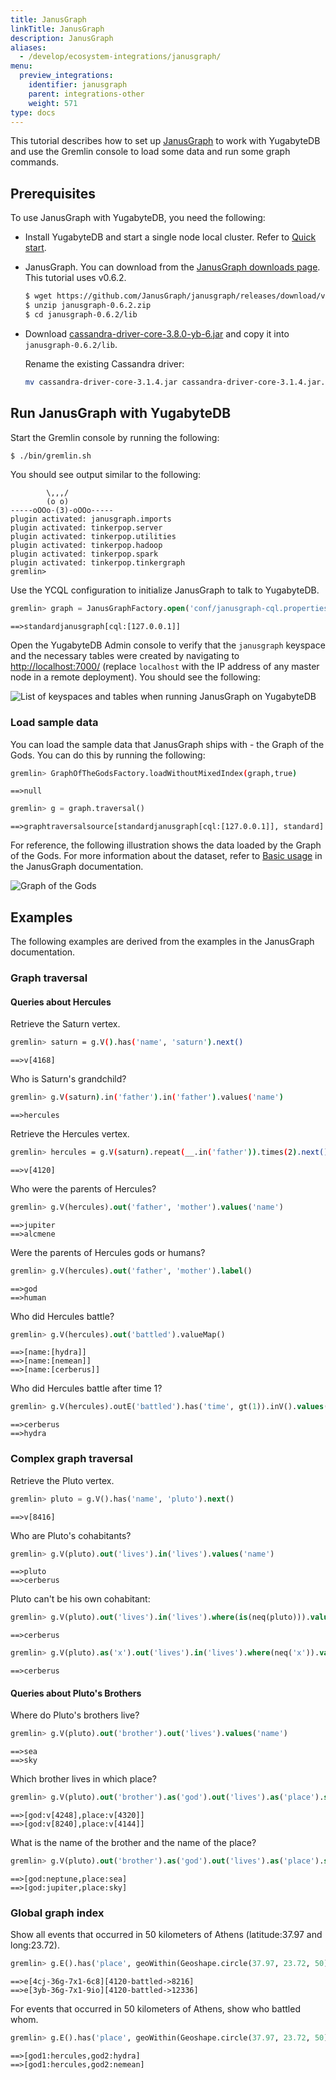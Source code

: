 ```yaml
---
title: JanusGraph
linkTitle: JanusGraph
description: JanusGraph
aliases:
  - /develop/ecosystem-integrations/janusgraph/
menu:
  preview_integrations:
    identifier: janusgraph
    parent: integrations-other
    weight: 571
type: docs
---
```


This tutorial describes how to set up [JanusGraph](https://janusgraph.org/) to work with YugabyteDB and use the Gremlin console to load some data and run some graph commands.

## Prerequisites

To use JanusGraph with YugabyteDB, you need the following:

- Install YugabyteDB and start a single node local cluster. Refer to [Quick start](/preview/tutorials/quick-start/macos/).
- JanusGraph. You can download from the [JanusGraph downloads page](https://github.com/JanusGraph/janusgraph/releases). This tutorial uses v0.6.2.

  ```sh
  $ wget https://github.com/JanusGraph/janusgraph/releases/download/v0.6.2/janusgraph-0.6.2.zip
  $ unzip janusgraph-0.6.2.zip
  $ cd janusgraph-0.6.2/lib
  ```

- Download [cassandra-driver-core-3.8.0-yb-6.jar](https://repo1.maven.org/maven2/com/yugabyte/cassandra-driver-core/3.8.0-yb-6/cassandra-driver-core-3.8.0-yb-6.jar) and copy it into `janusgraph-0.6.2/lib`.

  Rename the existing Cassandra driver:

  ```sh
  mv cassandra-driver-core-3.1.4.jar cassandra-driver-core-3.1.4.jar.orig
  ```

## Run JanusGraph with YugabyteDB

Start the Gremlin console by running the following:

```sh
$ ./bin/gremlin.sh
```

You should see output similar to the following:

```output
        \,,,/
        (o o)
-----oOOo-(3)-oOOo-----
plugin activated: janusgraph.imports
plugin activated: tinkerpop.server
plugin activated: tinkerpop.utilities
plugin activated: tinkerpop.hadoop
plugin activated: tinkerpop.spark
plugin activated: tinkerpop.tinkergraph
gremlin>
```

Use the YCQL configuration to initialize JanusGraph to talk to YugabyteDB.

```sql
gremlin> graph = JanusGraphFactory.open('conf/janusgraph-cql.properties')
```

```output
==>standardjanusgraph[cql:[127.0.0.1]]
```

Open the YugabyteDB Admin console to verify that the `janusgraph` keyspace and the necessary tables were created by navigating to <http://localhost:7000/> (replace `localhost` with the IP address of any master node in a remote deployment). You should see the following:

![List of keyspaces and tables when running JanusGraph on YugabyteDB](/images/develop/ecosystem-integrations/janusgraph/yb-janusgraph-tables.png)

### Load sample data

You can load the sample data that JanusGraph ships with - the Graph of the Gods. You can do this by running the following:

```sh
gremlin> GraphOfTheGodsFactory.loadWithoutMixedIndex(graph,true)
```

```output
==>null
```

```sql
gremlin> g = graph.traversal()
```

```output
==>graphtraversalsource[standardjanusgraph[cql:[127.0.0.1]], standard]
```

For reference, the following illustration shows the data loaded by the Graph of the Gods. For more information about the dataset, refer to [Basic usage](https://docs.janusgraph.org/getting-started/basic-usage/) in the JanusGraph documentation.

![Graph of the Gods](/images/develop/ecosystem-integrations/janusgraph/graph-of-the-gods-2.png)

## Examples

The following examples are derived from the examples in the JanusGraph documentation.

### Graph traversal

#### Queries about Hercules

Retrieve the Saturn vertex.

```sh
gremlin> saturn = g.V().has('name', 'saturn').next()
```

```output
==>v[4168]
```

Who is Saturn's grandchild?

```sh
gremlin> g.V(saturn).in('father').in('father').values('name')
```

```output
==>hercules
```

Retrieve the Hercules vertex.

```sh
gremlin> hercules = g.V(saturn).repeat(__.in('father')).times(2).next()
```

```output
==>v[4120]
```

Who were the parents of Hercules?

```sql
gremlin> g.V(hercules).out('father', 'mother').values('name')
```

```output
==>jupiter
==>alcmene
```

Were the parents of Hercules gods or humans?

```sql
gremlin> g.V(hercules).out('father', 'mother').label()
```

```output
==>god
==>human
```

Who did Hercules battle?

```sql
gremlin> g.V(hercules).out('battled').valueMap()
```

```output
==>[name:[hydra]]
==>[name:[nemean]]
==>[name:[cerberus]]
```

Who did Hercules battle after time 1?

```sql
gremlin> g.V(hercules).outE('battled').has('time', gt(1)).inV().values('name')
```

```output
==>cerberus
==>hydra
```

### Complex graph traversal

Retrieve the Pluto vertex.

```sql
gremlin> pluto = g.V().has('name', 'pluto').next()
```

```output
==>v[8416]
```

Who are Pluto's cohabitants?

```sql
gremlin> g.V(pluto).out('lives').in('lives').values('name')
```

```output
==>pluto
==>cerberus
```

Pluto can't be his own cohabitant:

```sql
gremlin> g.V(pluto).out('lives').in('lives').where(is(neq(pluto))).values('name')
```

```output
==>cerberus
```

```sql
gremlin> g.V(pluto).as('x').out('lives').in('lives').where(neq('x')).values('name')
```

```output
==>cerberus
```

#### Queries about Pluto's Brothers

Where do Pluto's brothers live?

```sql
gremlin> g.V(pluto).out('brother').out('lives').values('name')
```

```output
==>sea
==>sky
```

Which brother lives in which place?

```sql
gremlin> g.V(pluto).out('brother').as('god').out('lives').as('place').select('god', 'place')
```

```output
==>[god:v[4248],place:v[4320]]
==>[god:v[8240],place:v[4144]]
```

What is the name of the brother and the name of the place?

```sql
gremlin> g.V(pluto).out('brother').as('god').out('lives').as('place').select('god', 'place').by('name')
```

```output
==>[god:neptune,place:sea]
==>[god:jupiter,place:sky]
```

### Global graph index

Show all events that occurred in 50 kilometers of Athens (latitude:37.97 and long:23.72).

```sql
gremlin> g.E().has('place', geoWithin(Geoshape.circle(37.97, 23.72, 50)))
```

```output
==>e[4cj-36g-7x1-6c8][4120-battled->8216]
==>e[3yb-36g-7x1-9io][4120-battled->12336]
```

For events that occurred in 50 kilometers of Athens, show who battled whom.

```sql
gremlin> g.E().has('place', geoWithin(Geoshape.circle(37.97, 23.72, 50))).as('source').inV().as('god2').select('source').outV().as('god1').select('god1', 'god2').by('name')
```

```output
==>[god1:hercules,god2:hydra]
==>[god1:hercules,god2:nemean]
```
